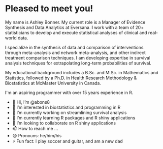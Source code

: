 # Pleased to meet you!

My name is Ashley Bonner. My current role is a Manager of Evidence Synthesis and Data Analytics at Eversana. I work with a team of 20+ statisticians to develop and execute statistical analyses of clinical and real-world data.

I specialize in the synthesis of data and comparison of interventions through meta-analysis and network meta-analysis, and other indirect treatment comparison techniques. I am developing expertise in survival analysis techniques for extrapolating long-term probabilities of survival.

My educational background includes a B.Sc. and M.Sc. in Mathematics and Statistics, followed by a Ph.D. in Health Research Methodology & Biostatistics at McMaster University in Canada. 

I'm an aspiring programmer with over 15 years experience in R.

- 👋 Hi, I’m @abons8
- 👀 I’m interested in biostatistics and programming in R
- 🔭 I’m currently working on streamlining survival analysis
- 🌱 I’m currently learning R packages and R shiny applications
- 💞️ I’m looking to collaborate on R shiny applications
- 📫 How to reach me ...
- 😄 Pronouns: he/him/his
- ⚡ Fun fact: I play soccer and guitar, and am a new dad

